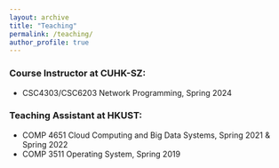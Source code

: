 ```yaml
---
layout: archive
title: "Teaching"
permalink: /teaching/
author_profile: true
---
```


### Course Instructor at CUHK-SZ:
- CSC4303/CSC6203 Network Programming, Spring 2024

### Teaching Assistant at HKUST:

- COMP 4651 Cloud Computing and Big Data Systems, Spring 2021 & Spring 2022
- COMP 3511 Operating System, Spring 2019

